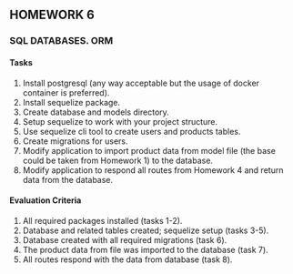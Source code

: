 ## HOMEWORK 6
### SQL DATABASES. ORM

#### Tasks
1. Install postgresql (any way acceptable but the usage of docker container is preferred).
2. Install sequelize package.
3. Create database and models directory.
4. Setup sequelize to work with your project structure.
5. Use sequelize cli tool to create users and products tables.
6. Create migrations for users.
7. Modify application to import product data from model file (the base could be taken from Homework 1) to the database.
8. Modify application to respond all routes from Homework 4 and return data from the database.

#### Evaluation Criteria
1. All required packages installed (tasks 1-2).
2. Database and related tables created; sequelize setup (tasks 3-5).
3. Database created with all required migrations (task 6).
4. The product data from file was imported to the database (task 7).
5. All routes respond with the data from database (task 8).
